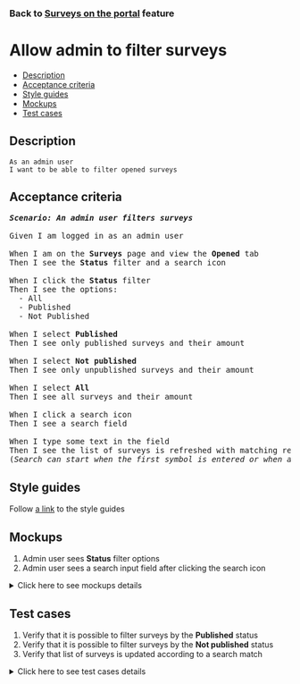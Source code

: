 ### Back to [Surveys on the portal](../../README.md) feature

# Allow admin to filter surveys

- [Description](#description)
- [Acceptance criteria](#acceptance-criteria)
- [Style guides](#style-guides)
- [Mockups](#mockups)
- [Test cases](#test-cases)

## Description

    As an admin user
    I want to be able to filter opened surveys

## Acceptance criteria

<pre>
<b><i>Scenario: An admin user filters surveys</i></b>

Given I am logged in as an admin user

When I am on the <b>Surveys</b> page and view the <b>Opened</b> tab
Then I see the <b>Status</b> filter and a search icon

When I click the <b>Status</b> filter
Then I see the options:
  - All
  - Published
  - Not Published

When I select <b>Published</b>
Then I see only published surveys and their amount

When I select <b>Not published</b>
Then I see only unpublished surveys and their amount

When I select <b>All</b>
Then I see all surveys and their amount

When I click a search icon
Then I see a search field

When I type some text in the field
Then I see the list of surveys is refreshed with matching results
(<i>Search can start when the first symbol is entered or when at least 3 symbols are entered</i>)
</pre>

## Style guides

Follow [a link](https://www.figma.com/proto/0zkkf5WC77OSpvyD6YXpFE/Style-guides?page-id=0%3A1&node-id=19%3A5368&viewport=266%2C48%2C0.54&scaling=min-zoom&starting-point-node-id=19%3A5368) to the style guides

## Mockups

1. Admin user sees <b>Status</b> filter options
2. Admin user sees a search input field after clicking the search icon

<details>
  <summary>Click here to see mockups details</summary>

**1. Admin user sees Status filter options:**

![Admin user sees Status filter options](/sports_hub_portal/web_application_features/surveys/images/admin_status_filter.png)

**2. Admin user sees a search input field after clicking the search icon:**

![Admin user sees a search input field after clicking the search icon](/sports_hub_portal/web_application_features/surveys/images/admin_search.png)

</details>

## Test cases

1. Verify that it is possible to filter surveys by the <b>Published</b> status
2. Verify that it is possible to filter surveys by the <b>Not published</b> status
3. Verify that list of surveys is updated according to a search match

<details>
  <summary>Click here to see test cases details</summary>

### **#1. Verify that it is possible to filter surveys by the Published status**

|Preconditions|Steps|Expected result
--------------|-----|----------
|- Log in with admin account</br>- Go to the <b>Surveys</b> configuration page|1) Click the <b>Status</b> column label</br>2) Select <b>Published</b>|2) Users can see only published surveys in the table|

### **#2. Verify that it is possible to filter surveys by the Not published status**

|Preconditions|Steps|Expected result
--------------|-----|----------
|- Log in with admin account</br>- Go to the <b>Surveys</b> configuration page|1) Click the <b>Status</b> column label</br>2) Select <b>Not published</b>|2) Users can see only unpublished surveys in the table|

### **#3. Verify that list of surveys is updated according to a search match**

|Preconditions|Steps|Expected result
--------------|-----|----------
|- Log in with admin account</br>- Go to the <b>Surveys</b> configuration page|1) Click a search icon</br>2) Type some text to the field|1) An input field appears</br>2) The list of surveys is updated with match|

</details>
